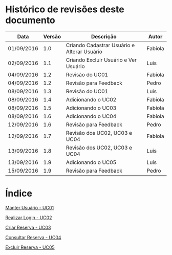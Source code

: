 # Histórico de revisões deste documento

|Data|Versão|Descrição|Autor|
|----|------|---------|-------|
|01/09/2016 |1.0 |Criando Cadastrar Usuário e Alterar Usuário |Fabíola |
|02/09/2016 |1.1 |Criando Excluir Usuário e Ver Usuário |Luis |
|04/09/2016 |1.2 |Revisão do UC01 |Fabíola |
|04/09/2016 |1.2 |Revisão para Feedback |Pedro |
|08/09/2016 |1.3 |Revisão do UC01 |Luis |
|08/09/2016 |1.4 |Adicionando o UC02 |Fabíola |
|08/09/2016 |1.5 |Adicionando o UC03 |Fabíola |
|08/09/2016 |1.6 |Adicionando o UC04 |Fabíola |
|12/09/2016 |1.6 |Revisão para Feedback |Pedro |
|12/09/2016 |1.7 |Revisão dos UC02, UC03 e UC04 |Fabíola |
|13/09/2016 |1.8 |Revisão dos UC02, UC03 e UC04 |Luis |
|13/09/2016 |1.9 |Adicionando o UC05 |Luis |
|15/09/2016 |1.9 |Revisão para Feedback |Pedro |


# Índice
[Manter Usuário - UC01](https://github.com/fga-gpp-mds/2016.2-SAS_FGA/wiki/Especifica%C3%A7%C3%A3o-de-Caso-de-Uso---Manter-Usu%C3%A1rio-(UC01))

[Realizar Login - UC02](https://github.com/fga-gpp-mds/2016.2-SAS_FGA/wiki/Especifica%C3%A7%C3%A3o-de-Caso-de-Uso---Realizar-Login-(UC02))

[Criar Reserva - UC03](https://github.com/fga-gpp-mds/2016.2-SAS_FGA/wiki/Especifica%C3%A7%C3%A3o-de-Caso-de-Uso---Criar-Reserva-(UC03))

[Consultar Reserva - UC04](https://github.com/fga-gpp-mds/2016.2-SAS_FGA/wiki/Especifica%C3%A7%C3%A3o-de-Caso-de-Uso---Consultar-Reserva-(UC04))

[Excluir Reserva - UC05](https://github.com/fga-gpp-mds/2016.2-SAS_FGA/wiki/Especifica%C3%A7%C3%A3o-de-Caso-de-Uso---Excluir-Reserva-(UC05))


